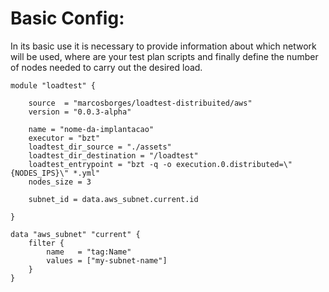 # Basic Config:
    
In its basic use it is necessary to provide information about which network will be used, where are your test plan scripts and finally define the number of nodes needed to carry out the desired load.

```hcl
module "loadtest" {

    source  = "marcosborges/loadtest-distribuited/aws"
    version = "0.0.3-alpha"
  
    name = "nome-da-implantacao"
    executor = "bzt"
    loadtest_dir_source = "./assets"
    loadtest_dir_destination = "/loadtest"
    loadtest_entrypoint = "bzt -q -o execution.0.distributed=\"{NODES_IPS}\" *.yml"
    nodes_size = 3

    subnet_id = data.aws_subnet.current.id

}

data "aws_subnet" "current" {
    filter {
        name   = "tag:Name"
        values = ["my-subnet-name"]
    }
}
```